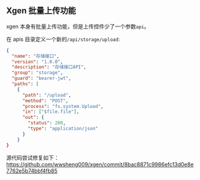 ## Xgen 批量上传功能

xgen 本身有批量上传功能，但是上传控件少了一个参数`api`。

在 apis 目录定义一个新的`/api/storage/upload`:

```json
{
  "name": "存储接口",
  "version": "1.0.0",
  "description": "存储接口API",
  "group": "storage",
  "guard": "bearer-jwt",
  "paths": [
    {
      "path": "/upload",
      "method": "POST",
      "process": "fs.system.Upload",
      "in": ["$file.file"],
      "out": {
        "status": 200,
        "type": "application/json"
      }
    }
}

```

源代码尝试修复如下：
https://github.com/wwsheng009/xgen/commit/8bac8871c9986efc13d0e8e7762e5b74bbf4fb85
